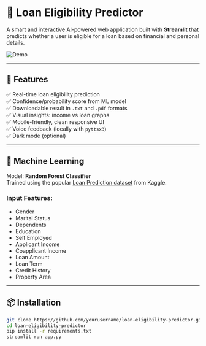 # 💸 Loan Eligibility Predictor

A smart and interactive AI-powered web application built with **Streamlit** that predicts whether a user is eligible for a loan based on financial and personal details.

![Demo](https://streamlit.io/images/brand/streamlit-logo-secondary-colormark-darktext.svg)

---

## 🚀 Features

✅ Real-time loan eligibility prediction  
✅ Confidence/probability score from ML model  
✅ Downloadable result in `.txt` and `.pdf` formats  
✅ Visual insights: income vs loan graphs  
✅ Mobile-friendly, clean responsive UI  
✅ Voice feedback (locally with `pyttsx3`)  
✅ Dark mode (optional)  

---

## 🧠 Machine Learning

Model: **Random Forest Classifier**  
Trained using the popular [Loan Prediction dataset](https://www.kaggle.com/datasets/altruistdelhite04/loan-prediction-problem-dataset) from Kaggle.

### Input Features:
- Gender
- Marital Status
- Dependents
- Education
- Self Employed
- Applicant Income
- Coapplicant Income
- Loan Amount
- Loan Term
- Credit History
- Property Area

---

## 📦 Installation

```bash
git clone https://github.com/yourusername/loan-eligibility-predictor.git
cd loan-eligibility-predictor
pip install -r requirements.txt
streamlit run app.py